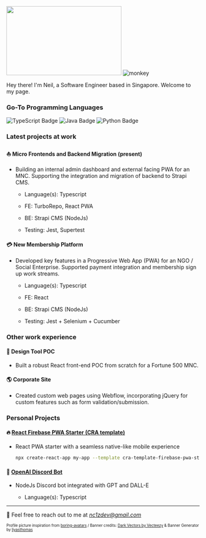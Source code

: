 <img src="https://user-images.githubusercontent.com/111836326/211268721-32046e0d-3c48-4bbd-b6f0-c7352499a157.png" width="300" height="180"/> ![monkey](https://user-images.githubusercontent.com/111836326/211265832-a9325782-6f53-4bb8-b755-da62f913bfdf.gif)

Hey there! I'm Neil, a Software Engineer based in Singapore. Welcome to my page.

### Go-To Programming Languages

![TypeScript Badge](https://img.shields.io/badge/TypeScript-3178C6?logo=typescript&logoColor=fff&style=flat-square)
![Java Badge](https://img.shields.io/badge/Java-FFFFF7?logo=data%3Aimage%2Fpng%3Bbase64%2CiVBORw0KGgoAAAANSUhEUgAAACAAAAAgCAMAAABEpIrGAAACMVBMVEUAAAAAAAAAAP%2F%2FAAAAAACAAAAAAAAAAAAAAAAAAAAqAAAAAAAAAAAgAAAAABwAABoAFxcXAAAQEBAPDx4eAAAcAAANDRsNGiYMGBgYDAALFSAUFCkcEyYSGyQSGy4jCQAPFx8XHi0lAAArDgAaIDMZJTgxDAAYJDUvDAYzCwYbJTo1CwUfKkQ9DwUeKEEcKkEgKkFEEQQlMUokNFAfM04jN1InMlElNU8lNVYoOlcnOVlPFQMpOlgsOlwrPF0uP2NTFAcrO1xVFAoqPV4pPVwsPF4ySHBaFgkuQWUvQWsxSGo0SHNfFwZhGQY0SnAxTHU0SW8yR242S3Q3TXhrGQg4UHw6Un48Wos9U4E%2BWIl5Hgt9HgZ6IAhBWo%2BHIQhFYpeJIgpHY5mNIgdMa6SRJQlIa6KQJwlMaaNNa6hNbamZJghQcbCaJwlUdrmfKQtYe7%2BmKwqiKQlXfcBZfMKvLQtafcFbg8pegMlegcpdhc9gidVhidRghtNiidZhita9MQzAMgxjidVki9lljN1mjt1nkOHBMgxmj95nkOFplOdpkuPIMw1pkuRrlelsl%2BtrmO1sl%2Bxtme%2FQNQ1ume%2FRNg1unPPVNg1vnPNwnfRxnvZxnfZxn%2Fdxn%2Fhxn%2Fhyn%2FhyoPnaOA9yoPlyoPnaOA5yoPlyoPpzoPpzoPzaOA5yoPlzofpzoft0ovvaOA7bOQ5zoftzofzbOA5yoPtyoftzoPtzofpzofvaOA7bOA7bOA%2FbOQ6wqJnOAAAAsnRSTlMAAQEBAgIDBAUGBgcICAkKCwsQERESExQVFRgZGxwcHSEiIiQoKSorKy0wMDEyMzc3PD5AQUFCRERGSEpLS01NTU5OT1BRUlJTVllZWVxdXl5hY2ZmaW1ucXd4eHl9goWGiY2RkpSVlpibm6Kip6iurrCytbW2u7y8w8TFycvMzc7P0dTV1dXW2tze3t%2Fl5ufo6urr7fDw8fT19vf3%2BPj5%2Bfr7%2B%2Fz8%2FPz8%2Ff39%2Ff39%2Fv7%2B5FDkBgAAAY9JREFUeNp80NOCs0EMgOF3beO3bdu2bdu2bdvGWvmyvbna7cxzGodE%2BRuxy67BrrcrHasrak%2BYoH%2Bx2ak6B7O8l6qHoQKDHtrq2k%2F357tJrp06uijtqk7H4Ktqj5JaHYTBMHV68ENXYrJVG%2BjhaIrlA0qXVtdCTFJVy1G1tNig2zno6HqMbv%2BF13oMswcDmKp98ckkRsrofZfuVUI%2Fjp7E67HIx%2BiU0ma5VYnfZrI6Lh9L%2Fg05S0Rhs3jVVVXXidfneUBRy3eizTjz4su%2Fqp8fHh2flYfPIblJjG2vCCgY2R5YI3%2ByidEi8unNq%2FdV4rWKA3IkhVjpax%2F%2BFKl6e31b%2FyyWTEwhwaTTWOWJ%2FH567fzdb1I3jgRZHYZk7RCRJpEW%2BbUXr1wiVtdVbWkL5HQbNXNEpwx8ci62IexdS9OdTUMrs1OAlMzibtP23K%2BXCwyPDDhRJV5NjU0t4vft8tz0%2Bf97EiWl2DNze2%2B%2FwAA3Kx0FOXW71InbFuqhuVM1snLyovUgg9Yv7C8NFoYKAwCnpJBFIrsORgAAAABJRU5ErkJggg%3D%3D&logoColor=000&style=flat-square)
![Python Badge](https://img.shields.io/badge/Python-3776AB?logo=python&logoColor=fff&style=flat-square)

### Latest projects at work

#### :sailboat: Micro Frontends and Backend Migration (present)

- Building an internal admin dashboard and external facing PWA for an MNC. Supporting the integration and migration of backend to Strapi CMS.
  
  - Language(s): Typescript

  - FE: TurboRepo, React PWA

  - BE: Strapi CMS (NodeJs)

  - Testing: Jest, Supertest

#### :credit_card: New Membership Platform

- Developed key features in a Progressive Web App (PWA) for an NGO / Social Enterprise. Supported payment integration and membership sign up work streams.

  - Language(s): Typescript

  - FE: React

  - BE: Strapi CMS (NodeJs)

  - Testing: Jest + Selenium + Cucumber
 
### Other work experience

#### :art: Design Tool POC

- Built a robust React front-end POC from scratch for a Fortune 500 MNC.

#### :earth_americas: Corporate Site

- Created custom web pages using Webflow, incorporating jQuery for custom features such as form validation/submission.

### Personal Projects

#### :fire: <a href="https://github.com/nc1z/react-pwa-starter" target="_blank">React Firebase PWA Starter (CRA template)</a>
- React PWA starter with a seamless native-like mobile experience
  
  ```bash
  npx create-react-app my-app --template cra-template-firebase-pwa-starter
  ```

#### :space_invader: <a href="https://github.com/nc1z/openai-discord-bot" target="_blank">OpenAI Discord Bot</a>

- NodeJs Discord bot integrated with GPT and DALL-E

  - Language(s): Typescript

---

💬 Feel free to reach out to me at <em>nc1zdev@gmail.com</em>

<sub><sup>Profile picture inspiration from <a href="https://github.com/boringdesigners/boring-avatars">boring-avatars</a> / Banner credits: <a href="https://www.vecteezy.com/free-vector/dark">Dark Vectors by Vecteezy</a> & Banner Generator by <a href="https://liyasthomas.github.io/banner/">liyasthomas</a></sup></sub>


